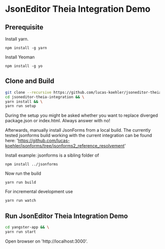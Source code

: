 # JsonEditor Theia Integration Demo

## Prerequisite
Install yarn.
```
npm install -g yarn
```


Install Yeoman
```
npm install -g yo
```
## Clone and Build


```bash
git clone --recursive https://github.com/lucas-koehler/jsoneditor-theia-integration.git && \
cd jsoneditor-theia-integration && \
yarn install && \
yarn run setup
```

During the setup you might be asked whether you want to replace diverged package.json or index.html. Always answer with no!


Afterwards, manually install JsonForms from a local build.
The currently tested jsonforms build working with the current integration can be found here: 'https://github.com/lucas-koehler/jsonforms/tree/jsonforms2_reference_resolvement'

Install example: jsonforms is a sibling folder of
```
npm install ../jsonforms
```

Now run the build
```
yarn run build
```

For incremental development use
```bash
yarn run watch
```

## Run JsonEditor Theia Integration Demo

```bash
cd yangster-app && \
yarn run start
```

Open browser on 'http://localhost:3000'.
